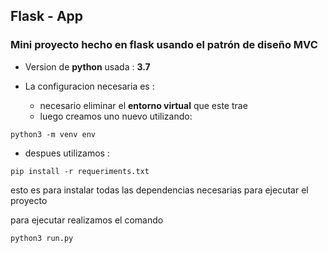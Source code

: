 ## Flask - App

### Mini proyecto hecho en flask usando el patrón de diseño MVC

- Version de **python** usada : **3.7**

- La configuracion necesaria es :

  - necesario eliminar el **entorno virtual** que este trae
  - luego creamos uno nuevo utilizando:

```
python3 -m venv env
```

- despues utilizamos :

```
pip install -r requeriments.txt
```



esto es para instalar todas las dependencias necesarias para ejecutar el proyecto



para ejecutar realizamos el comando



```
python3 run.py
```
